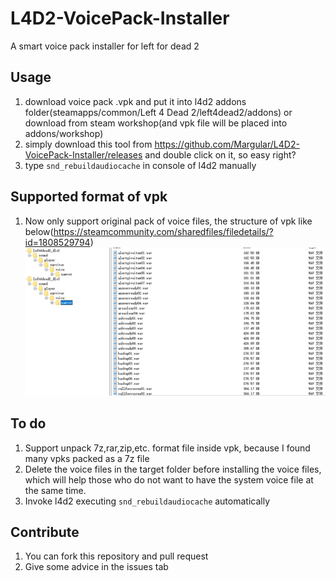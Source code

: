 # L4D2-VoicePack-Installer
A smart voice pack installer for left for dead 2

## Usage
1. download voice pack .vpk and put it into l4d2 addons folder(steamapps/common/Left 4 Dead 2/left4dead2/addons) or download from steam workshop(and vpk file will be placed into addons/workshop)
2. simply download this tool from https://github.com/Margular/L4D2-VoicePack-Installer/releases and double click on it, so easy right?
3. type `snd_rebuildaudiocache` in console of l4d2 manually


## Supported format of vpk
1. Now only support original pack of voice files, the structure of vpk like below(https://steamcommunity.com/sharedfiles/filedetails/?id=1808529794)
![vpk-example](./assets/screenshots/vpk-example.png)


## To do
1. Support unpack 7z,rar,zip,etc. format file inside vpk, because I found many vpks packed as a 7z file
2. Delete the voice files in the target folder before installing the voice files, which will help those who do not want to have the system voice file at the same time.
3. Invoke l4d2 executing `snd_rebuildaudiocache` automatically


## Contribute
1. You can fork this repository and pull request
2. Give some advice in the issues tab
